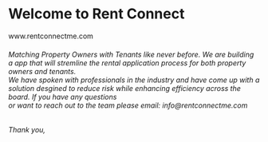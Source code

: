 <h1> Welcome to Rent Connect</h1>
</h3>www.rentconnectme.com</h3>
<h6>Matching Property Owners with Tenants like never before. We are building a app that will stremline the rental application process for both property owners and tenants. <br> 
We have spoken with professionals in the industry and have come up with a solution desgined to reduce risk while enhancing efficiency across the board. If you have any questions <br>
or want to reach out to the team please email: info@rentconnectme.com</h6>
<h6>Thank you,</h6>
